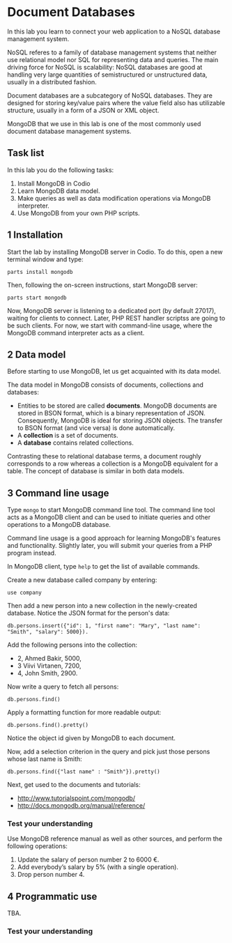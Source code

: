 # Document Databases

In this lab you learn to connect your web application to a NoSQL database management system.

NoSQL referes to a family of database management systems that neither use relational model nor SQL for representing data and queries. The main driving force for NoSQL is scalability:
NoSQL databases are good at handling very large quantities of semistructured or unstructured data, usually in a distributed fashion.

Document databases are a subcategory of NoSQL databases. They are designed for storing key/value pairs where the value field also has utilizable structure, usually in a form of a JSON or XML object.

MongoDB that we use in this lab is one of the most commonly used document database management systems.

## Task list

In this lab you do the following tasks:
1. Install MongoDB in Codio
2. Learn MongoDB data model.
3. Make queries as well as data modification operations via MongoDB interpreter.
4. Use MongoDB from your own PHP scripts.

## 1 Installation

Start the lab by installing MongoDB server in Codio. To do this, open a new terminal window and type:

```
parts install mongodb
```

Then, following the on-screen instructions, start MongoDB server:

```
parts start mongodb
```

Now, MongoDB server is listening to a dedicated port (by default 27017), waiting for clients to connect. Later, PHP REST handler scriptss are going to be such clients. For now, we start with command-line usage, where the MongoDB command interpreter acts as a client.

## 2 Data model

Before starting to use MongoDB, let us get acquainted with its data model.

The data model in MongoDB consists of documents, collections and databases:
- Entities to be stored are called **documents**. MongoDB documents are stored in BSON format, which is a binary representation of JSON. Consequently, MongoDB is ideal for storing JSON objects. The transfer to BSON format (and vice versa) is done automatically.
- A **collection** is a set of documents.
- A **database** contains related collections.

Contrasting these to relational database terms, a document roughly corresponds to a row whereas a collection is a MongoDB equivalent for a table. The concept of database is similar in both data models.

## 3 Command line usage

Type `mongo` to start MongoDB command line tool. The command line tool acts as a MongoDB client and can be used to initiate queries and other operations to a MongoDB database.

Command line usage is a good approach for learning MongoDB's features and functionality. Slightly later, you will submit your queries from a PHP program instead.

In MongoDB client, type `help` to get the list of available commands.

Create a new database called company by entering:
```
use company
```

Then add a new person into a new collection in the newly-created database. Notice the JSON format for the person's data:
```
db.persons.insert({"id": 1, "first name": "Mary", "last name": "Smith", "salary": 5000}).
```
Add the following persons into the collection:
- 2, Ahmed Bakir, 5000,
- 3 Viivi Virtanen, 7200,
- 4, John Smith, 2900.

Now write a query to fetch all persons:
```
db.persons.find()
```

Apply a formatting function for more readable output:
```
db.persons.find().pretty()
```

Notice the object id given by MongoDB to each document.

Now, add a selection criterion in the query and pick just those persons whose last name is Smith:
```
db.persons.find({"last name" : "Smith"}).pretty()
```

Next, get used to the documents and tutorials:
- http://www.tutorialspoint.com/mongodb/
- http://docs.mongodb.org/manual/reference/ 

### Test your understanding
Use MongoDB reference manual as well as other sources, and perform the following operations:
1. Update the salary of person number 2 to 6000 €.
2. Add everybody’s salary by 5% (with a single operation).
3. Drop person number 4.

## 4 Programmatic use

TBA.

### Test your understanding